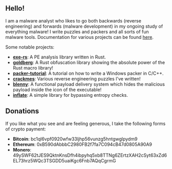 ## Hello!

I am a malware analyst who likes to go both backwards (reverse engineering) and forwards (malware development) in my ongoing study of everything malware!
I write puzzles and packers and all sorts of fun malware tools. Documentation for various projects can be found [here](https://frank2.github.io).

Some notable projects:

* **[exe-rs](https://github.com/frank2/exe-rs)**: A PE analysis library written in Rust.
* **[goldberg](https://github.com/frank2/goldberg)**: A Rust obfuscation library showing the absolute power of the Rust macro library!
* **[packer-tutorial](https://github.com/frank2/packer-tutorial)**: A tutorial on how to write a Windows packer in C/C++.
* **[crackmes](https://github.com/frank2/crackmes)**: Various reverse engineering puzzles I've written!
* **[blenny](https://github.com/frank2/blenny)**: A functional payload delivery system which hides the malicious payload inside the icon of the executable!
* **[inflate](https://github.com/frank2/inflate)**: A simple library for bypassing entropy checks.

## Donations

If you like what you see and are feeling generous, I take the following forms of crypto payment:

* **Bitcoin**: bc1ql6vpf0920wfw33ljhp56vunzg5hntgwglpydm9
* **Ethereum**: 0xB590dAbbbC2980FB2f7fa7C094cB47d0805A90A9
* **Monero**: 49ySWF62tJES9QktnKnsDfh4ibpyhq5xb8TTNg6ZErtzXAH2cSyt63xZd6EL73hrz5WQc3TSGDD5uaiKgc6Fnb7AQqCgrmG
